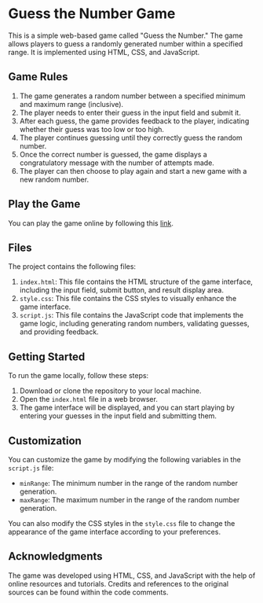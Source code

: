 # Guess the Number Game

This is a simple web-based game called "Guess the Number." The game allows players to guess a randomly generated number within a specified range. It is implemented using HTML, CSS, and JavaScript.

## Game Rules

1. The game generates a random number between a specified minimum and maximum range (inclusive).
2. The player needs to enter their guess in the input field and submit it.
3. After each guess, the game provides feedback to the player, indicating whether their guess was too low or too high.
4. The player continues guessing until they correctly guess the random number.
5. Once the correct number is guessed, the game displays a congratulatory message with the number of attempts made.
6. The player can then choose to play again and start a new game with a new random number.

## Play the Game

You can play the game online by following this [link](https://iamvbenz49.github.io/guess-the-number/).

## Files

The project contains the following files:

1. `index.html`: This file contains the HTML structure of the game interface, including the input field, submit button, and result display area.
2. `style.css`: This file contains the CSS styles to visually enhance the game interface.
3. `script.js`: This file contains the JavaScript code that implements the game logic, including generating random numbers, validating guesses, and providing feedback.

## Getting Started

To run the game locally, follow these steps:

1. Download or clone the repository to your local machine.
2. Open the `index.html` file in a web browser.
3. The game interface will be displayed, and you can start playing by entering your guesses in the input field and submitting them.

## Customization

You can customize the game by modifying the following variables in the `script.js` file:

- `minRange`: The minimum number in the range of the random number generation.
- `maxRange`: The maximum number in the range of the random number generation.

You can also modify the CSS styles in the `style.css` file to change the appearance of the game interface according to your preferences.

## Acknowledgments

The game was developed using HTML, CSS, and JavaScript with the help of online resources and tutorials. Credits and references to the original sources can be found within the code comments.
